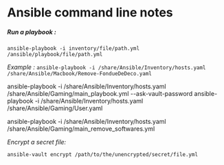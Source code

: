 # Ansible command line notes

##### Run a playbook :

`ansible-playbook -i inventory/file/path.yml /ansible/playbook/file/path.yml`

*Example :*
`ansible-playbook -i /share/Ansible/Inventory/hosts.yaml /share/Ansible/Macbook/Remove-FondueDeDeco.yaml`

ansible-playbook -i /share/Ansible/Inventory/hosts.yaml /share/Ansible/Gaming/main_playbook.yml --ask-vault-password
ansible-playbook -i /share/Ansible/Inventory/hosts.yaml /share/Ansible/Gaming/User.yaml

ansible-playbook -i /share/Ansible/Inventory/hosts.yaml /share/Ansible/Gaming/main_remove_softwares.yml


*Encrypt a secret file:*

`ansible-vault encrypt /path/to/the/unencrypted/secret/file.yml`
